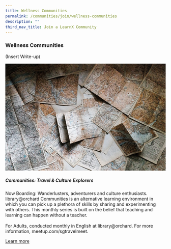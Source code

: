```yaml
---
title: Wellness Communities
permalink: /communities/join/wellness-communities
description: ""
third_nav_title: Join a LearnX Community
---
```

### **Wellness Communities**

(Insert Write-up)

<div class="row is-multiline">
  <div class="col is-half-tablet padding--bottom--lg">
    <img src="/images/learning-communities/wellness/LC-Wellness-CommunitiesTravel-01.jpg" alt="Communities: Travel & Culture Explorers">
    <div class="margin--top--lg">
      <h5 class="margin--top--sm margin--bottom--sm"><b>Communities: Travel & Culture Explorers</b></h5>
      <p class="margin--top--sm margin--bottom--sm">Now Boarding: Wanderlusters, adventurers and culture enthusiasts.
library@orchard Communities is an alternative learning environment in which you can pick up a plethora of skills by sharing and experimenting with others. This monthly series is built on the belief that teaching and learning can happen without a teacher. <br><br>
For Adults, conducted monthly in English at library@orchard. For more information, meetup.com/sgtravelmeet.</p>
      <p class="margin--top--sm margin--bottom--sm"><a href="https://go.gov.sg/lcsessions" target="_blank">Learn more</a></p>
    </div>
  </div>